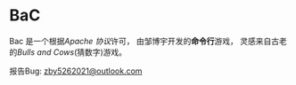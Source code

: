 # BaC

Bac 是一个根据*Apache 协议*许可， 由邹博宇开发的**命令行**游戏，
灵感来自古老的*Bulls and Cows*(猜数字)游戏。

报告Bug: zby5262021@outlook.com

